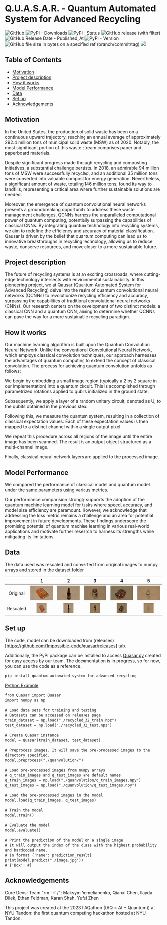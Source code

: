# Q.U.A.S.A.R. - Quantum Automated System for Advanced Recycling

![GitHub](https://img.shields.io/github/license/1mpossible-code/quasar?style=for-the-badge)
![PyPI - Downloads](https://img.shields.io/pypi/dw/quantum-automated-system-for-advanced-recycling?style=for-the-badge)
![PyPI - Status](https://img.shields.io/pypi/status/quantum-automated-system-for-advanced-recycling?style=for-the-badge)
![GitHub release (with filter)](https://img.shields.io/github/v/release/1mpossible-code/quasar?style=for-the-badge)
![GitHub Release Date - Published_At](https://img.shields.io/github/release-date/1mpossible-code/quasar?style=for-the-badge)
![PyPI - Version](https://img.shields.io/pypi/v/quantum-automated-system-for-advanced-recycling?style=for-the-badge&link=https%3A%2F%2Fpypi.org%2Fproject%2Fquantum-automated-system-for-advanced-recycling%2F)
![GitHub file size in bytes on a specified ref (branch/commit/tag)](https://img.shields.io/github/size/1mpossible-code/quasar/app%2Fsrc%2Fnotebooks%2Fmodel%2Fquantum_model.h5?style=for-the-badge)
[<img src="https://qbraid-static.s3.amazonaws.com/logos/Launch_on_qBraid_white.png" width="150">](https://account.qbraid.com?gitHubUrl=https://github.com/1mpossible-code/quasar.git)


## Table of Contents

-   [Motivation](#Motivation)
-   [Project description](#Porject-description)
-   [How it works](#How-it-works)
-   [Model Performance](#Model-Performance)
-   [Data](#Data)
-   [Set up](#Set-up)
-   [Acknowledgements](#Acknowledgements)

## Motivation

In the United States, the production of solid waste has been on a continuous upward trajectory, reaching an annual average of approximately 292.4 million tons of municipal solid waste (MSW) as of 2020. Notably, the most significant portion of this waste stream comprises paper and paperboard materials.

Despite significant progress made through recycling and composting initiatives, a substantial challenge persists. In 2018, an admirable 94 million tons of MSW were successfully recycled, and an additional 35 million tons were converted into valuable compost for energy generation. Nevertheless, a significant amount of waste, totaling 146 million tons, found its way to landfills, representing a critical area where further sustainable solutions are needed.

Moreover, the emergence of quantum convolutional neural networks presents a groundbreaking opportunity to address these waste management challenges. QCNNs harness the unparalleled computational power of quantum computing, potentially surpassing the capabilities of classical CNNs. By integrating quantum technology into recycling systems, we aim to redefine the efficiency and accuracy of material classification. Qausar is driven by the belief that quantum computing can lead us to innovative breakthroughs in recycling technology, allowing us to reduce waste, conserve resources, and move closer to a more sustainable future.

## Project description

The future of recycling systems is at an exciting crossroads, where cutting-edge technology intersects with environmental sustainability. In this pioneering project, we at Qausar (Quantum Automated System for Advanced Recycling) delve into the realm of quantum convolutional neural networks (QCNNs) to revolutionize recycling efficiency and accuracy, surpassing the capabilities of traditional convolutional neural networks (CNNs). Our research centers on the development of two distinct models: a classical CNN and a quantum CNN, aiming to determine whether QCNNs can pave the way for a more sustainable recycling paradigm.

## How it works

Our machine learning algorithm is built upon the Quantum Convolution Neural Network. Unlike the conventional Convolutional Neural Network, which employs classical convolution techniques, our approach harnesses the advantages of quantum computing to extend the concept of classical convolution. The process for achieving quantum convolution unfolds as follows:

We begin by embedding a small image region (typically a 2 by 2 square in our implementation) into a quantum circuit. This is accomplished through parametrized rotations applied to qubits initialized in the ground state.

Subsequently, we apply a layer of a random unitary circuit, denoted as U, to the qubits obtained in the previous step.

Following this, we measure the quantum system, resulting in a collection of classical expectation values. Each of these expectation values is then mapped to a distinct channel within a single output pixel.

We repeat this procedure across all regions of the image until the entire image has been scanned. The result is an output object structured as a multi-channel image.

Finally, classical neural network layers are applied to the processed image.

## Model Performance

We compared the performance of classical model and quantum model under the same parameters using various metrics.

Our performance comparision strongly supports the adoption of the quantum machine learning model for tasks where speed, accuracy, and model size efficiency are paramount. However, we acknowledge that addressing the loss metric remains a challenge and an area for potential improvement in future developments. These findings underscore the promising potential of quantum machine learning in various real-world applications and motivate further research to harness its strengths while mitigating its limitations.

## Data

The data used was rescaled and converted from original images to numpy arrays and stored in the dataset folder.

|          |                        1                        |                        2                        |                        3                        |                        4                        |                        5                        |
| :------: | :---------------------------------------------: | :---------------------------------------------: | :---------------------------------------------: | :---------------------------------------------: | :---------------------------------------------: |
| Original | ![](./app/src/notebooks/dataset/original/1.jpg) | ![](./app/src/notebooks/dataset/original/2.jpg) | ![](./app/src/notebooks/dataset/original/3.jpg) | ![](./app/src/notebooks/dataset/original/4.jpg) | ![](./app/src/notebooks/dataset/original/5.jpg) |
| Rescaled | ![](./app/src/notebooks/dataset/rescaled/1.jpg) | ![](./app/src/notebooks/dataset/rescaled/2.jpg) | ![](./app/src/notebooks/dataset/rescaled/3.jpg) | ![](./app/src/notebooks/dataset/rescaled/4.jpg) | ![](./app/src/notebooks/dataset/rescaled/5.jpg) |

## Set up

The code, model can be downloaded from (releases)[https://github.com/1mpossible-code/quasar/releases] tab.

Additionally, the PyPi package can be installed to access [Quasar.py](https://github.com/1mpossible-code/quasar/blob/5c6b9ff9319ddaac8e55c204b1a1543f66a62666/app/src/Quasar.py) created for easy access by our team.
The documentation is in progress, so for now, you can use the code as a reference.

```bash
pip install quantum-automated-system-for-advanced-recycling
```

[Python Example](./app/src/package/Quasar/example.py)

```python3
from Quasar import Quasar
import numpy as np

# Load data sets for training and testing
# Datasets can be accessed on releases page
train_dataset = np.load("./recycled_32_train.npz")
test_dataset = np.load("./recycled_32_test.npz")

# Create Quasar instance
model = Quasar(train_dataset, test_dataset)

# Preprocess images. It will save the pre-processed images to the directory specified.
model.preprocess("./quanvolution/")

# Load pre-processed images from numpy arrays
# q_train_images and q_test_images are default names
q_train_images = np.load("./quanvolution/q_train_images.npy")
q_test_images = np.load("./quanvolution/q_test_images.npy")

# Load the pre-processed images in the model
model.load(q_train_images, q_test_images)

# Train the model
model.train()

# Evaluate the model
model.evaluate()

# Print the prediction of the model on a single image
# It will output the index of the class with the highest probability and hardcoded name.
# In format {'name': prediction_result}
print(model.predict("./image.jpg"))
# {'Box': #}
```

## Acknowledgements

Core Devs: Team "rm -rf /": Maksym Yemelianenko, Qianxi Chen, Ilayda Dilek, Ethan Feldman, Karan Shah, Yufei Zhen

This project was created at the 2023 hAQathon ((AQ = AI + Quantum)) at NYU Tandon: the first quantum computing hackathon hosted at NYU Tandon.
